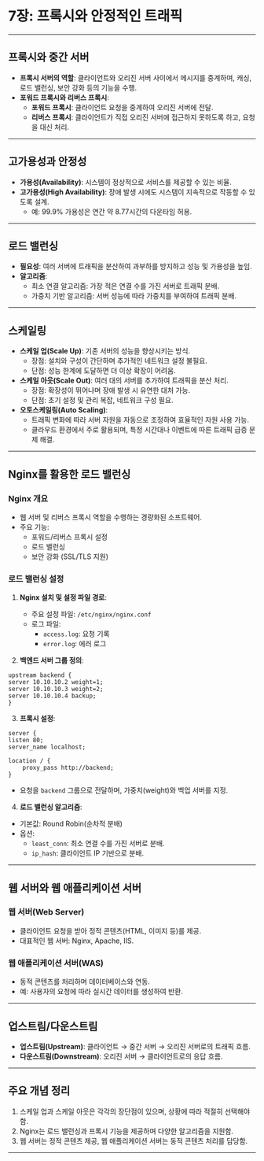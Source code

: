 # 7장: 프록시와 안정적인 트래픽

---

## **프록시와 중간 서버**
- **프록시 서버의 역할**: 클라이언트와 오리진 서버 사이에서 메시지를 중계하며, 캐싱, 로드 밸런싱, 보안 강화 등의 기능을 수행.
- **포워드 프록시와 리버스 프록시**:
  - **포워드 프록시**: 클라이언트 요청을 중계하여 오리진 서버에 전달.
  - **리버스 프록시**: 클라이언트가 직접 오리진 서버에 접근하지 못하도록 하고, 요청을 대신 처리.

---

## **고가용성과 안정성**
- **가용성(Availability)**: 시스템이 정상적으로 서비스를 제공할 수 있는 비율.
- **고가용성(High Availability)**: 장애 발생 시에도 시스템이 지속적으로 작동할 수 있도록 설계.
  - 예: 99.9% 가용성은 연간 약 8.77시간의 다운타임 허용.

---

## **로드 밸런싱**
- **필요성**: 여러 서버에 트래픽을 분산하여 과부하를 방지하고 성능 및 가용성을 높임.
- **알고리즘**:
  - 최소 연결 알고리즘: 가장 적은 연결 수를 가진 서버로 트래픽 분배.
  - 가중치 기반 알고리즘: 서버 성능에 따라 가중치를 부여하여 트래픽 분배.

---

## **스케일링**
- **스케일 업(Scale Up)**: 기존 서버의 성능을 향상시키는 방식.
  - 장점: 설치와 구성이 간단하며 추가적인 네트워크 설정 불필요.
  - 단점: 성능 한계에 도달하면 더 이상 확장이 어려움.
- **스케일 아웃(Scale Out)**: 여러 대의 서버를 추가하여 트래픽을 분산 처리.
  - 장점: 확장성이 뛰어나며 장애 발생 시 유연한 대처 가능.
  - 단점: 초기 설정 및 관리 복잡, 네트워크 구성 필요.
- **오토스케일링(Auto Scaling)**:
  - 트래픽 변화에 따라 서버 자원을 자동으로 조정하여 효율적인 자원 사용 가능.
  - 클라우드 환경에서 주로 활용되며, 특정 시간대나 이벤트에 따른 트래픽 급증 문제 해결.

---

## **Nginx를 활용한 로드 밸런싱**
### **Nginx 개요**
- 웹 서버 및 리버스 프록시 역할을 수행하는 경량화된 소프트웨어.
- 주요 기능:
  - 포워드/리버스 프록시 설정
  - 로드 밸런싱
  - 보안 강화 (SSL/TLS 지원)

### **로드 밸런싱 설정**
1. **Nginx 설치 및 설정 파일 경로**:
   - 주요 설정 파일: `/etc/nginx/nginx.conf`
   - 로그 파일:
     - `access.log`: 요청 기록
     - `error.log`: 에러 로그

2. **백엔드 서버 그룹 정의**:
```
upstream backend {
server 10.10.10.2 weight=1;
server 10.10.10.3 weight=2;
server 10.10.10.4 backup;
}
```

3. **프록시 설정**:
```
server {
listen 80;
server_name localhost;
```

```
location / {
    proxy_pass http://backend;
}
```

- 요청을 `backend` 그룹으로 전달하며, 가중치(weight)와 백업 서버를 지정.

4. **로드 밸런싱 알고리즘**:
- 기본값: Round Robin(순차적 분배)
- 옵션:
  - `least_conn`: 최소 연결 수를 가진 서버로 분배.
  - `ip_hash`: 클라이언트 IP 기반으로 분배.

---

## **웹 서버와 웹 애플리케이션 서버**
### **웹 서버(Web Server)**
- 클라이언트 요청을 받아 정적 콘텐츠(HTML, 이미지 등)를 제공.
- 대표적인 웹 서버: Nginx, Apache, IIS.

### **웹 애플리케이션 서버(WAS)**
- 동적 콘텐츠를 처리하며 데이터베이스와 연동.
- 예: 사용자의 요청에 따라 실시간 데이터를 생성하여 반환.

---

## **업스트림/다운스트림**
- **업스트림(Upstream)**: 클라이언트 → 중간 서버 → 오리진 서버로의 트래픽 흐름.
- **다운스트림(Downstream)**: 오리진 서버 → 클라이언트로의 응답 흐름.

---

## **주요 개념 정리**
1. 스케일 업과 스케일 아웃은 각각의 장단점이 있으며, 상황에 따라 적절히 선택해야 함.
2. Nginx는 로드 밸런싱과 프록시 기능을 제공하며 다양한 알고리즘을 지원함.
3. 웹 서버는 정적 콘텐츠 제공, 웹 애플리케이션 서버는 동적 콘텐츠 처리를 담당함.

---